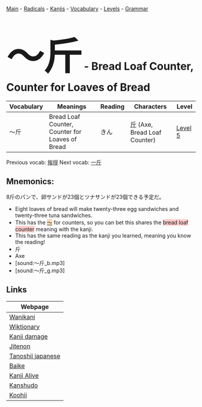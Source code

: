 <style> bigfont {font-size: 100px}</style>
[Main](../README.md) -
[Radicals](../radicals.md) -
[Kanjis](../kanjis.md) -
[Vocabulary](../vocabulary.md) -
[Levels](../levels.md) -
[Grammar](../grammar.md)
# <bigfont> 〜斤</bigfont> - Bread Loaf Counter, Counter for Loaves of Bread 

| Vocabulary | Meanings | Reading | Characters | Level |
| --- | --- | --- | --- | --- |
| 〜斤 | Bread Loaf Counter, Counter for Loaves of Bread | きん |  [斤](../kanjis/斤.md) (Axe, Bread Loaf Counter) | [Level 5](../levels/wk_level5.md) |

Previous vocab: [挨拶](挨拶.md) Next vocab: [一斤](一斤.md) 

## Mnemonics:
8斤のパンで、卵サンドが23個とツナサンドが23個できる予定だ。
* Eight loaves of bread will make twenty-three egg sandwiches and twenty-three tuna sandwiches.
* This has the <span style="background-color:#fed8b1"> [〜](https://jisho.org/search/〜)</span> for counters, so you can bet this shares the <span style="background-color:#ffcccb"> bread loaf counter</span> meaning with the kanji.
* This has the same reading as the kanji you learned, meaning you know the reading!
* 斤
* Axe
* [sound:〜斤_b.mp3]
* [sound:〜斤_g.mp3]


## Links 

| Webpage |
| --- |
| [Wanikani          ](https://www.wanikani.com/kanji/〜斤) |
| [Wiktionary        ](https://en.wiktionary.org/wiki/〜斤) |
| [Kanji damage      ](http://www.kanjidamage.com/kanji/search?utf8=✓&q=〜斤) |
| [Jitenon           ](https://jitenon.com/kanji/〜斤) |
| [Tanoshii japanese ](https://www.tanoshiijapanese.com/dictionary/kanji.cfm?k=〜斤) |
| [Baike             ](https://baike.baidu.com/item/〜斤) |
| [Kanji Alive       ](https://app.kanjialive.com/〜斤) |
| [Kanshudo          ](https://www.kanshudo.com/searchmn?q=〜斤) |
| [Koohii            ](https://kanji.koohii.com/study/kanji/〜斤) |
